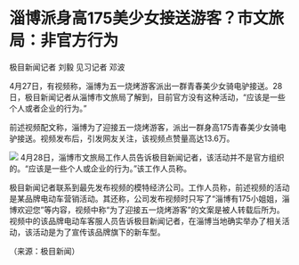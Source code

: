 # 淄博派身高175美少女接送游客？市文旅局：非官方行为

极目新闻记者 刘毅 见习记者 邓波

4月27日，有视频称，淄博为五一烧烤游客派出一群青春美少女骑电驴接送。28日，极目新闻记者从淄博市文旅局了解到，目前官方没有这种活动，“应该是一些个人或者企业的行为。”

前述视频配文称，淄博为了迎接五一烧烤游客，派出一群身高175青春美少女骑电驴接送。视频发布后，引发网友关注，该视频点赞量高达13.6万。

![](https://inews.gtimg.com/om_bt/ORSJKxo6ytCI7Iq2jszzv5BopegNCOlci1ADklRLTY_-wAA/1000)
4月28日，淄博市文旅局工作人员告诉极目新闻记者，该活动并不是官方组织的。“应该是一些个人或企业的行为。”该工作人员称。

极目新闻记者联系到最先发布视频的模特经济公司。工作人员称，前述视频的活动是某品牌电动车营销活动。其还称，公司发布视频时只写了“淄博有175小姐姐，淄博欢迎您”等内容，视频中称“为了迎接五一烧烤游客”的文案是被人转载后所为。视频中的该品牌电动车客服人员告诉极目新闻记者，在淄博当地确实举办了相关活动，该活动是为了宣传该品牌旗下的新车型。

（来源：极目新闻）

